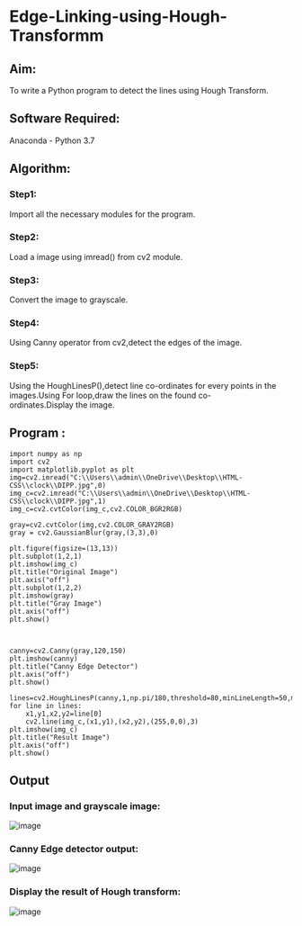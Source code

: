 # Edge-Linking-using-Hough-Transformm
## Aim:
To write a Python program to detect the lines using Hough Transform.

## Software Required:
Anaconda - Python 3.7

## Algorithm:
### Step1:

Import all the necessary modules for the program.
### Step2:

Load a image using imread() from cv2 module.
### Step3:

Convert the image to grayscale.
### Step4:

Using Canny operator from cv2,detect the edges of the image.
### Step5:

Using the HoughLinesP(),detect line co-ordinates for every points in the images.Using For loop,draw the lines on the found co-ordinates.Display the image.

## Program :
```
import numpy as np
import cv2
import matplotlib.pyplot as plt
img=cv2.imread("C:\\Users\\admin\\OneDrive\\Desktop\\HTML-CSS\\clock\\DIPP.jpg",0)
img_c=cv2.imread("C:\\Users\\admin\\OneDrive\\Desktop\\HTML-CSS\\clock\\DIPP.jpg",1)
img_c=cv2.cvtColor(img_c,cv2.COLOR_BGR2RGB)

gray=cv2.cvtColor(img,cv2.COLOR_GRAY2RGB)
gray = cv2.GaussianBlur(gray,(3,3),0)

plt.figure(figsize=(13,13))
plt.subplot(1,2,1)
plt.imshow(img_c)
plt.title("Original Image")
plt.axis("off")
plt.subplot(1,2,2)
plt.imshow(gray)
plt.title("Gray Image")
plt.axis("off")
plt.show()



canny=cv2.Canny(gray,120,150)
plt.imshow(canny)
plt.title("Canny Edge Detector")
plt.axis("off")
plt.show()

lines=cv2.HoughLinesP(canny,1,np.pi/180,threshold=80,minLineLength=50,maxLineGap=250)
for line in lines:
    x1,y1,x2,y2=line[0]
    cv2.line(img_c,(x1,y1),(x2,y2),(255,0,0),3)
plt.imshow(img_c)
plt.title("Result Image")
plt.axis("off")
plt.show()
```
## Output

### Input image and grayscale image:

![image](https://github.com/user-attachments/assets/fb9c56dc-38c1-45a9-8b65-a57b9e8f0acf)



### Canny Edge detector output:

![image](https://github.com/user-attachments/assets/5e6444af-49ae-45ab-beda-a8594af71e27)



### Display the result of Hough transform:

![image](https://github.com/user-attachments/assets/50682605-14c7-4e0c-ad32-74d4c879aba8)


